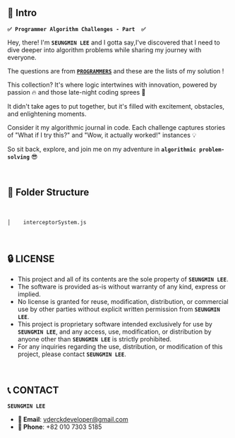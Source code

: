 ## 🎉 Intro

**`✅ Programmer Algorithm Challenges - Part  ✅`** 

Hey, there! I'm **`SEUNGMIN LEE`** and I gotta say,I've discovered that I need to dive deeper into algorithm problems while sharing my journey with everyone.

The questions are from [**`PROGRAMMERS`**](https://programmers.co.kr) and these are the lists of my solution ! 

This collection? It's where logic intertwines with innovation, powered by passion 🔥 and those late-night coding sprees 🌙

It didn't take ages to put together, but it's filled with excitement, obstacles, and enlightening moments.

Consider it my algorithmic journal in code. Each challenge captures stories of "What if I try this?" and "Wow, it actually worked!" instances 💡

So sit back, explore, and join me on my adventure in **`algorithmic problem-solving`** 😎

&nbsp; 

## 📁 Folder Structure 

&nbsp; 
```bash
│    interceptorSystem.js
```

&nbsp; 
## 🔒 LICENSE

- This project and all of its contents are the sole property of **`SEUNGMIN LEE`**.
- The software is provided as-is without warranty of any kind, express or implied. 
- No license is granted for reuse, modification, distribution, or commercial use by other parties without explicit written permission from **`SEUNGMIN LEE`**.
- This project is proprietary software intended exclusively for use by **`SEUNGMIN LEE`**, and any access, use, modification, or distribution by anyone other than **`SEUNGMIN LEE`** is strictly prohibited.
- For any inquiries regarding the use, distribution, or modification of this project, please contact **`SEUNGMIN LEE`**.

&nbsp; 
## 📞 CONTACT

**`SEUNGMIN LEE`**

- **📩 Email**: [vderckdeveloper@gmail.com](mailto:vderckdeveloper@gmail.com)
- **📱 Phone**: +82 010 7303 5185 